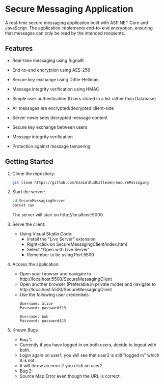 # Secure Messaging Application

A real-time secure messaging application built with ASP.NET Core and JavaScript. 
The application implements end-to-end encryption, ensuring that messages can only be read by the intended recipients.

## Features

- Real-time messaging using SignalR
- End-to-end encryption using AES-256
- Secure key exchange using Diffie-Hellman
- Message integrity verification using HMAC
- Simple user authentication (Users stored in a list rather than Database) 

- All messages are encrypted/decrypted client-side
- Server never sees decrypted message content
- Secure key exchange between users
- Message integrity verification
- Protection against message tampering

## Getting Started

1. Clone the repository:
   ```bash
   git clone https://github.com/DanielRudCallesen/SecureMessaging
   ```

2. Start the server:
   ```bash
   cd SecureMessagingServer
   dotnet run
   ```
   The server will start on http://localhost:5000

3. Serve the client:
   - Using Visual Studio Code:
     - Install the "Live Server" extension
     - Right-click on SecureMessagingClient/index.html
     - Select "Open with Live Server"
     - Remember to be using Port:5500
   
4. Access the application:
   - Open your browser and navigate to http://localhost:5500/SecureMessagingClient
   - Open another browser (Preferable in private mode) and navigate to http://localhost:5500/SecureMessagingClient
   - Use the following user credentials:
     ```
     Username: alice
     Password: password123

     Username: bob
     Password: password123
     ```
5. Known Bugs
   - Bug 1:
   - Currently if you have logged in on both users, decide to logout with both.
   - Login again on user1, you will see that user2 is still "logged in" which it is not.
   - It will throw an error if you click on user2.
   - Bug 2:
   - Source Map Error even though the URL is correct.

